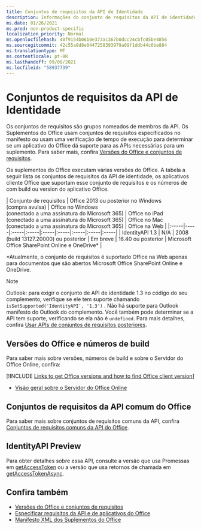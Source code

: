 ```yaml
---
title: Conjuntos de requisitos da API de Identidade
description: Informações do conjunto de requisitos da API de identidade para Office de complementos.
ms.date: 01/26/2021
ms.prod: non-product-specific
localization_priority: Normal
ms.openlocfilehash: 40f9154b06b0e373ac367b0dcc24cbfc05be4856
ms.sourcegitcommit: 42c55a8d8e0447258393979a09f1ddb44c6be884
ms.translationtype: MT
ms.contentlocale: pt-BR
ms.lasthandoff: 09/08/2021
ms.locfileid: "58937739"
---
```

# <a name="identity-api-requirement-sets"></a>Conjuntos de requisitos da API de Identidade

Os conjuntos de requisitos são grupos nomeados de membros da API. Os Suplementos do Office usam conjuntos de requisitos especificados no manifesto ou usam uma verificação de tempo de execução para determinar se um aplicativo do Office dá suporte para as APIs necessárias para um suplemento. Para saber mais, confira [Versões do Office e conjuntos de requisitos](../../develop/office-versions-and-requirement-sets.md).

Os suplementos do Office executam várias versões do Office. A tabela a seguir lista os conjuntos de requisitos da API de identidade, os aplicativos cliente Office que suportam esse conjunto de requisitos e os números de com build ou version do aplicativo Office.

|  Conjunto de requisitos  | Office 2013 ou posterior no Windows<br>(compra avulsa) | Office no Windows<br>(conectado a uma assinatura do Microsoft 365) |  Office no iPad<br>(conectado a uma assinatura do Microsoft 365)  |  Office no Mac<br>(conectado a uma assinatura do Microsoft 365)  | Office na Web  |
|:-----|-----|:-----|:-----|:-----|:-----|:-----|:-----|:-----|
| IdentityAPI 1.3  | N/A | 2008 (build 13127.20000) ou posterior | Em breve | 16.40 ou posterior | Microsoft Office SharePoint Online e OneDrive\* |

\*Atualmente, o conjunto de requisitos é suportado Office na Web apenas para documentos que são abertos Microsoft Office SharePoint Online e OneDrive.

> [!NOTE]
> Outlook: para exigir o conjunto de API de identidade 1.3 no código do seu complemento, verifique se ele tem suporte chamando `isSetSupported('IdentityAPI', '1.3')` . Não há suporte para Outlook manifesto do Outlook do complemento. Você também pode determinar se a API tem suporte, verificando se ela não é `undefined`. Para mais detalhes, confira [Usar APIs de conjuntos de requisitos posteriores](outlook-api-requirement-sets.md#using-apis-from-later-requirement-sets).

## <a name="office-versions-and-build-numbers"></a>Versões do Office e números de build

Para saber mais sobre versões, números de build e sobre o Servidor do Office Online, confira:

[!INCLUDE [Links to get Office versions and how to find Office client version](../../includes/links-get-office-versions-builds.md)]
- [Visão geral sobre o Servidor do Office Online](/officeonlineserver/office-online-server-overview)

## <a name="office-common-api-requirement-sets"></a>Conjuntos de requisitos da API comum do Office

Para saber mais sobre conjuntos de requisitos comuns da API, confira [Conjuntos de requisitos comuns da API do Office](office-add-in-requirement-sets.md).

## <a name="identityapi-preview"></a>IdentityAPI Preview

Para obter detalhes sobre essa API, consulte a versão que usa Promessas em [getAccessToken](/javascript/api/office-runtime/officeruntime.auth#getaccesstoken-options-) ou a versão que usa retornos de chamada em [getAccessTokenAsync](/javascript/api/office/office.auth#getAccessTokenAsync_options__callback_).

## <a name="see-also"></a>Confira também

- [Versões do Office e conjuntos de requisitos](../../develop/office-versions-and-requirement-sets.md)
- [Especificar requisitos da API e de aplicativos do Office](../../develop/specify-office-hosts-and-api-requirements.md)
- [Manifesto XML dos Suplementos do Office](../../develop/add-in-manifests.md)
